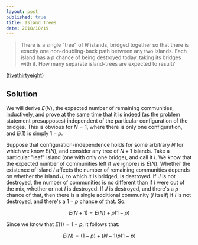 ```yaml
---
layout: post
published: true
title: Island Trees
date: 2018/10/19
---
```


>There is a single "tree" of $N$ islands, bridged together so that there is exactly one non-doubling-back path between any two islands.  Each island has a $p$ chance of being destroyed today, taking its bridges with it. How many separate island-trees are expected to result?

<!--more-->

([fivethirtyeight](https://fivethirtyeight.com/features/so-your-archipelago-is-exploding-how-doomed-is-your-island/))

## Solution

We will derive $E(N)$, the expected number of remaining communities, inductively, and prove at the same time that it is indeed (as the problem statement presupposes) independent of the particular configuration of the bridges.  This is obvious for $N=1$, where there is only one configuration, and $E(1)$ is simply $1-p$.  

Suppose that configuration-independence holds for some arbitrary $N$ for which we know $E(N)$, and consider any tree of $N+1$ islands.  Take a particular "leaf" island (one with only one bridge), and call it $I$.  We know that the expected number of communities left if we ignore $I$ is $E(N)$. Whether the existence of island $I$ affects the number of remaining communities depends on whether the island $J$, to which it is bridged, is destroyed. If $J$ is not destroyed, the number of communities is no different than if $I$ were out of the mix, whether or not $I$ is destroyed. If $J$ is destroyed, and there's a $p$ chance of that, then there is a single additional community ($I$ itself) if $I$ is not destroyed, and there's a $1-p$ chance of that.  So:

$$E(N+1) = E(N) + p(1-p)$$

Since we know that $E(1) = 1-p$, it follows that:

$$E(N) = (1-p) + (N-1)p(1-p)$$

<br>
